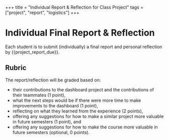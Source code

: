 +++
title = "Individual Report & Reflection for Class Project"
tags = ["project", "report", "logistics"]
+++

# Individual Final Report & Reflection

Each student is to submit (individually) a final report and personal reflection by {{project_report_due}}.

## Rubric
The report/reflection will be graded based on:
- their contributions to the dashboard project and the contributions of their teammates  (1 point),
- what the next steps would be if there were more time to make improvements to the dashboard (1 point),
- reflecting on what they learned from the experience (2 points),
- offering any suggestions for how to make a similar project more valuable in future semesters (1 point), and
- offering any suggestions for how to make the course more valuable in future semesters (optional, 0 points).
